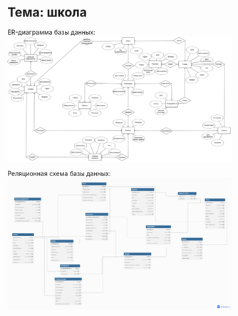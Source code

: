 # Тема: школа
ER-диаграмма базы данных:
![ER-диаграмма](https://github.com/dmitriyBreyfogel/School/blob/main/ER_diagram.png)

Реляционная схема базы данных:
![Реляционная схема](https://github.com/dmitriyBreyfogel/School/blob/main/relational_schema.png)
